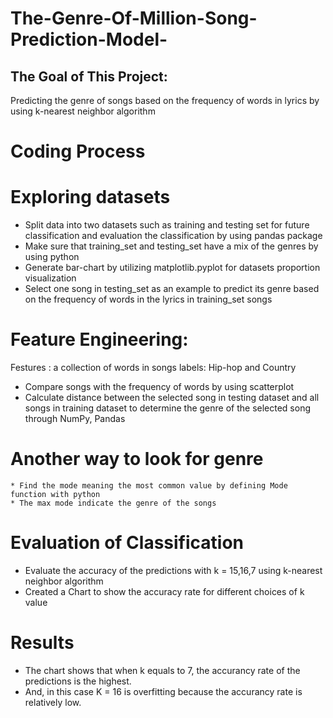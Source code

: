 # The-Genre-Of-Million-Song-Prediction-Model-
## The Goal of This Project: 
Predicting the genre of songs based on the frequency of words in lyrics by using k-nearest neighbor algorithm 

# Coding Process
 # Exploring datasets
  * Split data into two datasets such as training and testing set for future classification and evaluation the classification by using pandas package 
  * Make sure that training_set and testing_set have a mix of the genres by using python 
  * Generate bar-chart by utilizing matplotlib.pyplot for datasets proportion visualization
  * Select one song in testing_set as an example to predict its genre based on the frequency of words in the lyrics in training_set songs
 # Feature Engineering:
   Festures : a collection of words in songs
   labels: Hip-hop and Country 
  * Compare songs with the frequency of words by using scatterplot 
  * Calculate distance between the selected song in testing dataset and all songs in training dataset to determine the genre of the selected song through NumPy,         Pandas  
 # Another way to look for genre
    * Find the mode meaning the most common value by defining Mode function with python
    * The max mode indicate the genre of the songs 
# Evaluation of Classification 
  * Evaluate the accuracy of the predictions with k = 15,16,7 using k-nearest neighbor algorithm
  * Created a Chart to show the accuracy rate for different choices of k value 
# Results 
  * The chart shows that when k equals to 7, the accurancy rate of the predictions is the highest. 
  * And, in this case K = 16 is overfitting because the accurancy rate is relatively low. 

